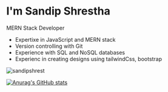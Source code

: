 # I'm Sandip Shrestha
MERN Stack Developer
- Expertixe in JavaScript and MERN stack
- Version controlling with Git
- Experience with SQL and NoSQL databases
- Experienc in creating designs using tailwindCss, bootstrap
  
<!---
kanxa12345/kanxa12345 is a ✨ special ✨ repository because its `README.md` (this file) appears on your GitHub profile.
You can click the Preview link to take a look at your changes.
--->
<p align="left"> <img src="https://komarev.com/ghpvc/?username=sandipshrest&label=Profile%20views&color=0e75b6&style=flat" alt="sandipshrest" /> </p>

[![Anurag's GitHub stats](https://github-readme-stats.vercel.app/api?username=sandipshrest)](https://github.com/anuraghazra/github-readme-stats)

